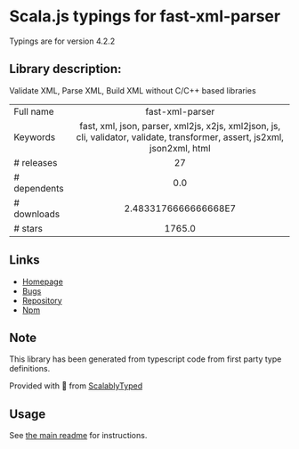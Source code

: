 
# Scala.js typings for fast-xml-parser

Typings are for version 4.2.2

## Library description:
Validate XML, Parse XML, Build XML without C/C++ based libraries

|                    |                 |
| ------------------ | :-------------: |
| Full name          | fast-xml-parser |
| Keywords           | fast, xml, json, parser, xml2js, x2js, xml2json, js, cli, validator, validate, transformer, assert, js2xml, json2xml, html |
| # releases         | 27 |
| # dependents       | 0.0 |
| # downloads        | 2.4833176666666668E7 |
| # stars            | 1765.0 |

## Links
- [Homepage](https://github.com/NaturalIntelligence/fast-xml-parser#readme)
- [Bugs](https://github.com/NaturalIntelligence/fast-xml-parser/issues)
- [Repository](https://github.com/NaturalIntelligence/fast-xml-parser)
- [Npm](https://www.npmjs.com/package/fast-xml-parser)
    


## Note
This library has been generated from typescript code from first party type definitions.

Provided with :purple_heart: from [ScalablyTyped](https://github.com/oyvindberg/ScalablyTyped)

## Usage
See [the main readme](../../readme.md) for instructions.


